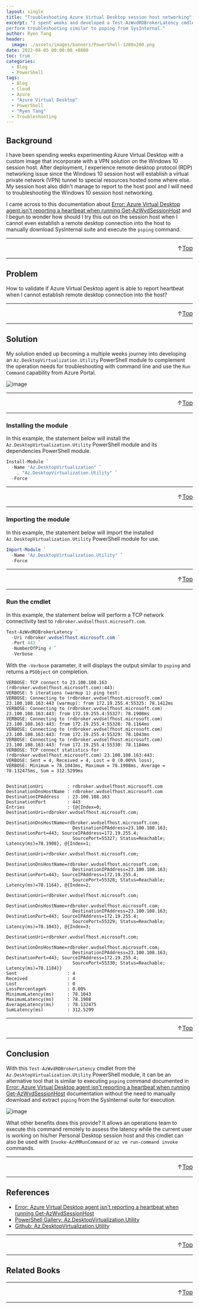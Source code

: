 ```yaml
---
layout: single
title: "Troubleshooting Azure Virtual Desktop session host networking"
excerpt: "I spent weeks and developed a Test-AzWvdRDBrokerLatency cmdlet to
perform troubleshooting similar to psping from SysInternal."
author: Ryen Tang
header:
  image: ./assets/images/banners/PowerShell-1280x200.png
date: 2022-08-05 00:00:00 +0800
toc: true
categories: 
  - Blog
  - PowerShell
tags:
  - Blog
  - Cloud
  - Azure
  - "Azure Virtual Desktop"
  - PowerShell
  - "Ryen Tang"
  - Troubleshooting
---
```


## Background

I have been spending weeks experimenting Azure Virtual Desktop with a custom
image that incorporate with a VPN solution on the Windows 10 session host.
After deployment, I experience remote desktop protocol (RDP) networking issue
since the Windows 10 session host will establish a virtual private network
(VPN) tunnel to special resources hosted some where else. My session host also
didn't manage to report to the host pool and I will need to troubleshooting the
Windows 10 session host networking.

I came across to this documentation about
[Error: Azure Virtual Desktop agent isn't reporting a heartbeat when running Get-AzWvdSessionHost](https://docs.microsoft.com/en-us/azure/virtual-desktop/troubleshoot-vm-configuration#error-azure-virtual-desktop-agent-isnt-reporting-a-heartbeat-when-running-get-azwvdsessionhost)
and I begun to wonder how should I try this out on the session host when I
cannot even establish a remote desktop connection into the host to manually
download SysInternal suite and execute the `psping` command.

<hr style='margin-top: 0.5em; margin-bottom: 0em; border-top: 1px solid #eaeaea'>
<p style='font-size: 16px; vertical-align: top; text-align: right;'>↑<a href='#top'>Top</a></p>

<!-- kiazhi.github.io - In-Article - Text & Image Advertisement -->
<ins class="adsbygoogle"
     style="display:block; text-align:center;"
     data-ad-layout="in-article"
     data-ad-format="fluid"
     data-ad-client="ca-pub-8419393181202253"
     data-ad-slot="9347590764"></ins>
<script>
     (adsbygoogle = window.adsbygoogle || []).push({});
</script>

<hr style='margin-top: 0.5em; margin-bottom: 0em; border-top: 1px solid #eaeaea'>

## Problem

How to validate if Azure Virtual Desktop agent is able to report heartbeat when
I cannot establish remote desktop connection into the host?

<hr style='margin-top: 0.5em; margin-bottom: 0em; border-top: 1px solid #eaeaea'>
<p style='font-size: 16px; vertical-align: top; text-align: right;'>↑<a href='#top'>Top</a></p>

<!-- kiazhi.github.io - In-Article - Text & Image Advertisement -->
<ins class="adsbygoogle"
     style="display:block; text-align:center;"
     data-ad-layout="in-article"
     data-ad-format="fluid"
     data-ad-client="ca-pub-8419393181202253"
     data-ad-slot="9347590764"></ins>
<script>
     (adsbygoogle = window.adsbygoogle || []).push({});
</script>

<hr style='margin-top: 0.5em; margin-bottom: 0em; border-top: 1px solid #eaeaea'>

## Solution

My solution ended up becoming a multiple weeks journey into developing an
`Az.DesktopVirtualization.Utility` PowerShell module to complement the
operation needs for troubleshooting with command line and use the `Run Command` capability from Azure Portal.

![image](../assets/images/posts/2022-08-05-AVD-Session-Host-RunCommandScript-1.png)

<hr style='margin-top: 0.5em; margin-bottom: 0em; border-top: 1px solid #eaeaea'>
<p style='font-size: 16px; vertical-align: top; text-align: right;'>↑<a href='#top'>Top</a></p>

<!-- kiazhi.github.io - In-Article - Text & Image Advertisement -->
<ins class="adsbygoogle"
     style="display:block; text-align:center;"
     data-ad-layout="in-article"
     data-ad-format="fluid"
     data-ad-client="ca-pub-8419393181202253"
     data-ad-slot="9347590764"></ins>
<script>
     (adsbygoogle = window.adsbygoogle || []).push({});
</script>

<hr style='margin-top: 0.5em; margin-bottom: 0em; border-top: 1px solid #eaeaea'>

### Installing the module

In this example, the statement below will install the
`Az.DesktopVirtualization.Utility` PowerShell module and its dependencies
PowerShell module.

```powershell
Install-Module `
  -Name "Az.DesktopVirtualization" `
    , "Az.DesktopVirtualization.Utility" `
  -Force
```

<hr style='margin-top: 0.5em; margin-bottom: 0em; border-top: 1px solid #eaeaea'>
<p style='font-size: 16px; vertical-align: top; text-align: right;'>↑<a href='#top'>Top</a></p>

<!-- kiazhi.github.io - In-Article - Text & Image Advertisement -->
<ins class="adsbygoogle"
     style="display:block; text-align:center;"
     data-ad-layout="in-article"
     data-ad-format="fluid"
     data-ad-client="ca-pub-8419393181202253"
     data-ad-slot="9347590764"></ins>
<script>
     (adsbygoogle = window.adsbygoogle || []).push({});
</script>

<hr style='margin-top: 0.5em; margin-bottom: 0em; border-top: 1px solid #eaeaea'>

### Importing the module

In this example, the statement below will import the installed
`Az.DesktopVirtualization.Utility` PowerShell module for use.

```powershell
Import-Module `
  -Name "Az.DesktopVirtualization.Utility" `
  -Force
```

<hr style='margin-top: 0.5em; margin-bottom: 0em; border-top: 1px solid #eaeaea'>
<p style='font-size: 16px; vertical-align: top; text-align: right;'>↑<a href='#top'>Top</a></p>

<!-- kiazhi.github.io - In-Article - Text & Image Advertisement -->
<ins class="adsbygoogle"
     style="display:block; text-align:center;"
     data-ad-layout="in-article"
     data-ad-format="fluid"
     data-ad-client="ca-pub-8419393181202253"
     data-ad-slot="9347590764"></ins>
<script>
     (adsbygoogle = window.adsbygoogle || []).push({});
</script>

<hr style='margin-top: 0.5em; margin-bottom: 0em; border-top: 1px solid #eaeaea'>

### Run the cmdlet

In this example, the statement below will perform a TCP network connectivity
test to `rdbroker.wvdselfhost.microsoft.com`.

```powershell
Test-AzWvdRDBrokerLatency `
  -Uri rdbroker.wvdselfhost.microsoft.com `
  -Port 443 `
  -NumberOfPing 4 `
  -Verbose
```

With the `-Verbose` parameter, it will displays the output similar to `psping`
and returns a `PSObject` on completion.

```output
VERBOSE: TCP connect to 23.100.108.163 (rdbroker.wvdselfhost.microsoft.com):443:
VERBOSE: 5 iterations (warmup 1) ping test:
VERBOSE: Connecting to (rdbroker.wvdselfhost.microsoft.com) 23.100.108.163:443 (warmup): from 172.19.255.4:55325: 78.1412ms
VERBOSE: Connecting to (rdbroker.wvdselfhost.microsoft.com) 23.100.108.163:443: from 172.19.255.4:55327: 78.1908ms
VERBOSE: Connecting to (rdbroker.wvdselfhost.microsoft.com) 23.100.108.163:443: from 172.19.255.4:55328: 78.1164ms
VERBOSE: Connecting to (rdbroker.wvdselfhost.microsoft.com) 23.100.108.163:443: from 172.19.255.4:55329: 78.1043ms
VERBOSE: Connecting to (rdbroker.wvdselfhost.microsoft.com) 23.100.108.163:443: from 172.19.255.4:55330: 78.1184ms
VERBOSE: TCP connect statistics for (rdbroker.wvdselfhost.microsoft.com) 23.100.108.163:443:
VERBOSE: Sent = 4, Received = 4, Lost = 0 (0.00%% loss),
VERBOSE: Minimum = 78.1043ms, Maximum = 78.1908ms, Average = 78.132475ms, Sum = 312.5299ms


DestinationUri         : rdbroker.wvdselfhost.microsoft.com
DestinationDnsHostName : rdbroker.wvdselfhost.microsoft.com
DestinationIPAddress   : 23.100.108.163
DestinationPort        : 443
Entries                : {@{Index=0; DestinationUri=rdbroker.wvdselfhost.microsoft.com;
                         DestinationDnsHostName=rdbroker.wvdselfhost.microsoft.com;
                         DestinationIPAddress=23.100.108.163; DestinationPort=443; SourceIPAddress=172.19.255.4;
                         SourcePort=55327; Status=Reachable; Latency(ms)=78.1908}, @{Index=1;
                         DestinationUri=rdbroker.wvdselfhost.microsoft.com;
                         DestinationDnsHostName=rdbroker.wvdselfhost.microsoft.com;
                         DestinationIPAddress=23.100.108.163; DestinationPort=443; SourceIPAddress=172.19.255.4;
                         SourcePort=55328; Status=Reachable; Latency(ms)=78.1164}, @{Index=2;
                         DestinationUri=rdbroker.wvdselfhost.microsoft.com;
                         DestinationDnsHostName=rdbroker.wvdselfhost.microsoft.com;
                         DestinationIPAddress=23.100.108.163; DestinationPort=443; SourceIPAddress=172.19.255.4;
                         SourcePort=55329; Status=Reachable; Latency(ms)=78.1043}, @{Index=3;
                         DestinationUri=rdbroker.wvdselfhost.microsoft.com;
                         DestinationDnsHostName=rdbroker.wvdselfhost.microsoft.com;
                         DestinationIPAddress=23.100.108.163; DestinationPort=443; SourceIPAddress=172.19.255.4;
                         SourcePort=55330; Status=Reachable; Latency(ms)=78.1184}}
Sent                   : 4
Received               : 4
Lost                   : 0
LossPercentage%        : 0.00%
MinimumLatency(ms)     : 78.1043
MaximumLatency(ms)     : 78.1908
AverageLatency(ms)     : 78.132475
SumLatency(ms)         : 312.5299
```

<hr style='margin-top: 0.5em; margin-bottom: 0em; border-top: 1px solid #eaeaea'>
<p style='font-size: 16px; vertical-align: top; text-align: right;'>↑<a href='#top'>Top</a></p>

<!-- kiazhi.github.io - In-Article - Text & Image Advertisement -->
<ins class="adsbygoogle"
     style="display:block; text-align:center;"
     data-ad-layout="in-article"
     data-ad-format="fluid"
     data-ad-client="ca-pub-8419393181202253"
     data-ad-slot="9347590764"></ins>
<script>
     (adsbygoogle = window.adsbygoogle || []).push({});
</script>

<hr style='margin-top: 0.5em; margin-bottom: 0em; border-top: 1px solid #eaeaea'>

## Conclusion

With this `Test-AzWvdRDBrokerLatency` cmdlet from the
`Az.DesktopVirtualization.Utility` PowerShell module, it can be an alternative
tool that is similar to executing `psping` command documented in
[Error: Azure Virtual Desktop agent isn't reporting a heartbeat when running Get-AzWvdSessionHost](https://docs.microsoft.com/en-us/azure/virtual-desktop/troubleshoot-vm-configuration#error-azure-virtual-desktop-agent-isnt-reporting-a-heartbeat-when-running-get-azwvdsessionhost)
documentation without the need to manually download and extract `psping` from
the SysInternal suite for execution.

![image](../assets/images/posts/2022-08-05-AVD-Session-Host-RunCommandScript-2.png)

What other benefits does this provide? It allows an operations team to execute
this command remotely to assess the latency while the current user is working
on his/her Personal Desktop session host and this cmdlet can also be used with
`Invoke-AzVMRunCommand` or `az vm run-command invoke` commands.

<hr style='margin-top: 0.5em; margin-bottom: 0em; border-top: 1px solid #eaeaea'>
<p style='font-size: 16px; vertical-align: top; text-align: right;'>↑<a href='#top'>Top</a></p>

<!-- kiazhi.github.io - In-Article - Text & Image Advertisement -->
<ins class="adsbygoogle"
     style="display:block; text-align:center;"
     data-ad-layout="in-article"
     data-ad-format="fluid"
     data-ad-client="ca-pub-8419393181202253"
     data-ad-slot="9347590764"></ins>
<script>
     (adsbygoogle = window.adsbygoogle || []).push({});
</script>

<hr style='margin-top: 0.5em; margin-bottom: 0em; border-top: 1px solid #eaeaea'>

## References

- [Error: Azure Virtual Desktop agent isn't reporting a heartbeat when running Get-AzWvdSessionHost](https://docs.microsoft.com/en-us/azure/virtual-desktop/troubleshoot-vm-configuration#error-azure-virtual-desktop-agent-isnt-reporting-a-heartbeat-when-running-get-azwvdsessionhost)
- [PowerShell Gallery: Az.DesktopVirtualization.Utility](https://www.powershellgallery.com/packages/Az.DesktopVirtualization.Utility/)
- [Github: Az.DesktopVirtualization.Utility](https://github.com/kiazhi/Az.DesktopVirtualization.Utility/)

<hr style='margin-top: 0.5em; margin-bottom: 0em; border-top: 1px solid #eaeaea'>
<p style='font-size: 16px; vertical-align: top; text-align: right;'>↑<a href='#top'>Top</a></p>

<!-- kiazhi.github.io - In-Article - Text & Image Advertisement -->
<ins class="adsbygoogle"
     style="display:block; text-align:center;"
     data-ad-layout="in-article"
     data-ad-format="fluid"
     data-ad-client="ca-pub-8419393181202253"
     data-ad-slot="9347590764"></ins>
<script>
     (adsbygoogle = window.adsbygoogle || []).push({});
</script>

<hr style='margin-top: 0.5em; margin-bottom: 0em; border-top: 1px solid #eaeaea'>

## Related Books

<div id="amzn-assoc-ad-f3a340a5-ce4d-4b4c-b409-c4c202ba7ffe"></div><script async src="//z-na.amazon-adsystem.com/widgets/onejs?MarketPlace=US&adInstanceId=f3a340a5-ce4d-4b4c-b409-c4c202ba7ffe"></script>

<hr style='margin-top: 0.5em; margin-bottom: 0em; border-top: 1px solid #eaeaea'>
<p style='font-size: 16px; vertical-align: top; text-align: right;'>↑<a href='#top'>Top</a></p>

<!-- kiazhi.github.io - In-Article - Text & Image Advertisement -->
<ins class="adsbygoogle"
     style="display:block; text-align:center;"
     data-ad-layout="in-article"
     data-ad-format="fluid"
     data-ad-client="ca-pub-8419393181202253"
     data-ad-slot="9347590764"></ins>
<script>
     (adsbygoogle = window.adsbygoogle || []).push({});
</script>

<hr style='margin-top: 0.5em; margin-bottom: 0em; border-top: 1px solid #eaeaea'>